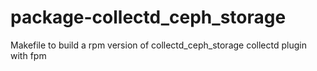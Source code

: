 # package-collectd_ceph_storage
Makefile to build a rpm version of collectd_ceph_storage collectd plugin with fpm
